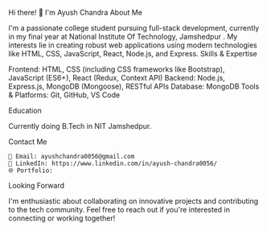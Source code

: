 Hi there! 👋 I'm Ayush Chandra
About Me

I'm a passionate college student pursuing full-stack development, currently in my final year at National Institute Of Technology, Jamshedpur . My interests lie in creating robust web applications using modern technologies like HTML, CSS, JavaScript, React, Node.js, and Express.
Skills & Expertise

 Frontend: HTML, CSS (including CSS frameworks like Bootstrap), JavaScript (ES6+), React (Redux, Context API)
    Backend: Node.js, Express.js, MongoDB (Mongoose), RESTful APIs
    Database: MongoDB
    Tools & Platforms: Git, GitHub, VS Code

Education

Currently doing B.Tech in NIT Jamshedpur.

Contact Me

    📧 Email: ayushchandra0056@gmail.com
    🔗 LinkedIn: https://www.linkedin.com/in/ayush-chandra0056/
    🌐 Portfolio: 

Looking Forward

I'm enthusiastic about collaborating on innovative projects and contributing to the tech community. Feel free to reach out if you're interested in connecting or working together!

<!---
ayush0056/ayush0056 is a ✨ special ✨ repository because its `README.md` (this file) appears on your GitHub profile.
You can click the Preview link to take a look at your changes.
--->
